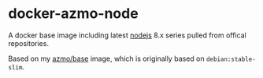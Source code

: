 # docker-azmo-node

A docker base image including latest [nodejs](https://nodejs.org) 8.x series pulled from offical repositories.

Based on my [azmo/base](https://hub.docker.com/r/azmo/base/) image, which is originally based on `debian:stable-slim`.

